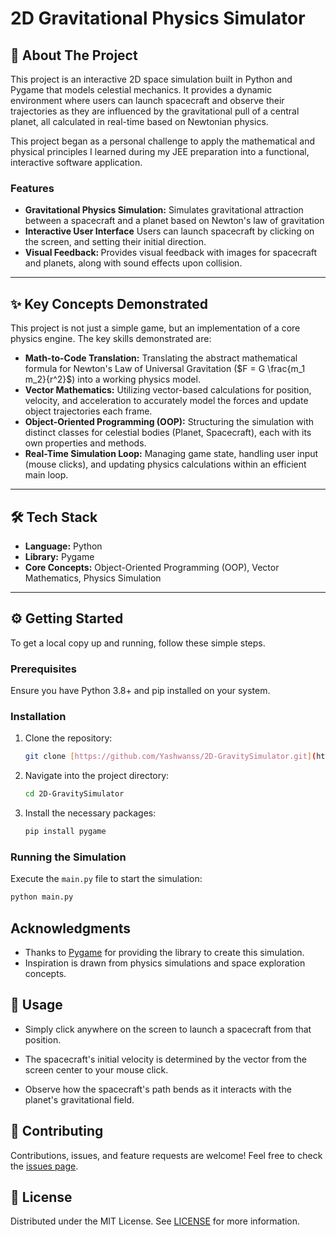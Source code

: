 # 2D Gravitational Physics Simulator


## 🚀 About The Project

This project is an interactive 2D space simulation built in Python and Pygame that models celestial mechanics. It provides a dynamic environment where users can launch spacecraft and observe their trajectories as they are influenced by the gravitational pull of a central planet, all calculated in real-time based on Newtonian physics.

This project began as a personal challenge to apply the mathematical and physical principles I learned during my JEE preparation into a functional, interactive software application.


<h3>Features</h3>

- <b>Gravitational Physics Simulation:</b> Simulates gravitational attraction between a spacecraft and a planet based on Newton's law of gravitation 
- <b>Interactive User Interface</b> Users can launch spacecraft by clicking on the screen, and setting their initial direction.
- <b>Visual Feedback: </b>Provides visual feedback with images for spacecraft and planets, along with sound effects upon collision.
---

## ✨ Key Concepts Demonstrated

This project is not just a simple game, but an implementation of a core physics engine. The key skills demonstrated are:

* **Math-to-Code Translation:** Translating the abstract mathematical formula for Newton's Law of Universal Gravitation ($F = G \frac{m_1 m_2}{r^2}$) into a working physics model.
* **Vector Mathematics:** Utilizing vector-based calculations for position, velocity, and acceleration to accurately model the forces and update object trajectories each frame.
* **Object-Oriented Programming (OOP):** Structuring the simulation with distinct classes for celestial bodies (Planet, Spacecraft), each with its own properties and methods.
* **Real-Time Simulation Loop:** Managing game state, handling user input (mouse clicks), and updating physics calculations within an efficient main loop.

---

## 🛠️ Tech Stack

* **Language:** Python
* **Library:** Pygame
* **Core Concepts:** Object-Oriented Programming (OOP), Vector Mathematics, Physics Simulation

---

## ⚙️ Getting Started

To get a local copy up and running, follow these simple steps.

### Prerequisites

Ensure you have Python 3.8+ and pip installed on your system.

### Installation

1.  Clone the repository:
    ```sh
    git clone [https://github.com/Yashwanss/2D-GravitySimulator.git](https://github.com/Yashwanss/2D-GravitySimulator.git)
    ```
2.  Navigate into the project directory:
    ```sh
    cd 2D-GravitySimulator
    ```
3.  Install the necessary packages:
    ```sh
    pip install pygame
    ```

### Running the Simulation

Execute the `main.py` file to start the simulation:
```sh
python main.py
```


## Acknowledgments

- Thanks to [Pygame](https://www.pygame.org/) for providing the library to create this simulation.
- Inspiration is drawn from physics simulations and space exploration concepts.

## 📖 Usage

   - Simply click anywhere on the screen to launch a spacecraft from that position.

   - The spacecraft's initial velocity is determined by the vector from the screen center to your mouse click.

   - Observe how the spacecraft's path bends as it interacts with the planet's gravitational field.

## 🤝 Contributing

Contributions, issues, and feature requests are welcome! Feel free to check the [issues page](https://github.com/Yashwanss/2D-GravitySimulator/issues).

## 📄 License

Distributed under the MIT License. See [LICENSE](https://github.com/Yashwanss/2D-GravitySimulator/blob/main/LICENSE) for more information.
